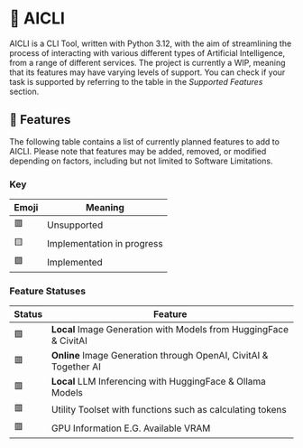 # 🦾 AICLI

AICLI is a CLI Tool, written with Python 3.12, with the aim of streamlining
the process of interacting with various different types of Artificial Intelligence,
from a range of different services. The project is currently a WIP, meaning that
its features may have varying levels of support. You can check if your task is
supported by referring to the table in the *Supported Features* section.

## 🤔 Features

The following table contains a list of currently planned features to add to AICLI.
Please note that features may be added, removed, or modified depending on factors,
including but not limited to Software Limitations.

### Key

| Emoji | Meaning                     |
|-------|-----------------------------|
| 🟥    | Unsupported                 |
| 🟨    | Implementation in progress  |
| 🟩    | Implemented                 |


### Feature Statuses

| Status | Feature                                                           |
|--------|-------------------------------------------------------------------|
| 🟩     | **Local** Image Generation with Models from HuggingFace & CivitAI |
| 🟥     | **Online** Image Generation through OpenAI, CivitAI & Together AI |
| 🟥     | **Local** LLM Inferencing with HuggingFace & Ollama Models        |
| 🟥     | Utility Toolset with functions such as calculating tokens         |
| 🟥     | GPU Information E.G. Available VRAM                               |